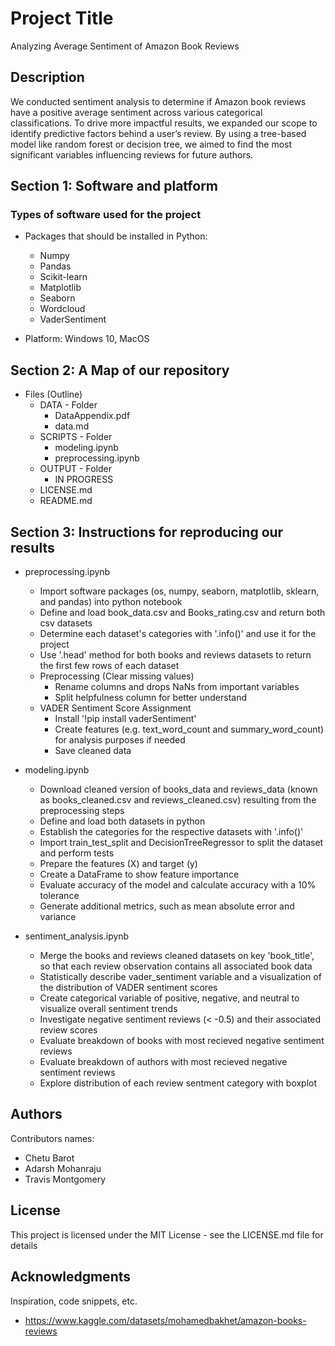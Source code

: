 # Project Title

Analyzing Average Sentiment of Amazon Book Reviews


## Description

We conducted sentiment analysis to determine if Amazon book reviews have a positive average sentiment across various categorical classifications. To drive more impactful results, we expanded our scope to identify predictive factors behind a user’s review. By using a tree-based model like random forest or decision tree, we aimed to find the most significant variables influencing reviews for future authors.
## Section 1: Software and platform

### Types of software used for the project

* Packages that should be installed in Python:
  * Numpy
  * Pandas
  * Scikit-learn
  * Matplotlib
  * Seaborn
  * Wordcloud
  * VaderSentiment
  
* Platform: Windows 10, MacOS

## Section 2: A Map of our repository

* Files (Outline)
  * DATA - Folder
    * DataAppendix.pdf
    * data.md
  * SCRIPTS - Folder
    * modeling.ipynb
    * preprocessing.ipynb
  * OUTPUT - Folder
    * IN PROGRESS 
  * LICENSE.md
  * README.md

## Section 3: Instructions for reproducing our results

* preprocessing.ipynb
  * Import software packages (os, numpy, seaborn, matplotlib, sklearn, and pandas) into python notebook
  * Define and load book_data.csv and Books_rating.csv and return both csv datasets
  * Determine each dataset's categories with '.info()' and use it for the project
  * Use '.head' method for both books and reviews datasets to return the first few rows of each dataset
  * Preprocessing (Clear missing values)
    * Rename columns and drops NaNs from important variables
    * Split helpfulness column for better understand
  * VADER Sentiment Score Assignment
    * Install '!pip install vaderSentiment' 
    * Create features (e.g. text_word_count and summary_word_count) for analysis purposes if needed
    * Save cleaned data
  
* modeling.ipynb
  * Download cleaned version of books_data and reviews_data (known as books_cleaned.csv and reviews_cleaned.csv) resulting from the preprocessing steps
  * Define and load both datasets in python
  * Establish the categories for the respective datasets with '.info()'
  * Import train_test_split and DecisionTreeRegressor to split the dataset and perform tests
  * Prepare the features (X) and target (y)
  * Create a DataFrame to show feature importance 
  * Evaluate accuracy of the model and calculate accuracy with a 10% tolerance
  * Generate additional metrics, such as mean absolute error and variance
 
* sentiment_analysis.ipynb
  * Merge the books and reviews cleaned datasets on key 'book_title', so that each review observation contains all associated book data
  * Statistically describe vader_sentiment variable and a visualization of the distribution of VADER sentiment scores
  * Create categorical variable of positive, negative, and neutral to visualize overall sentiment trends
  * Investigate negative sentiment reviews (< -0.5) and their associated review scores
  * Evaluate breakdown of books with most recieved negative sentiment reviews
  * Evaluate breakdown of authors with most recieved negative sentiment reviews
  * Explore distribution of each review sentment category with boxplot


## Authors

Contributors names:

* Chetu Barot 
* Adarsh Mohanraju
* Travis Montgomery


## License

This project is licensed under the MIT License - see the LICENSE.md file for details

## Acknowledgments

Inspiration, code snippets, etc.
* https://www.kaggle.com/datasets/mohamedbakhet/amazon-books-reviews
